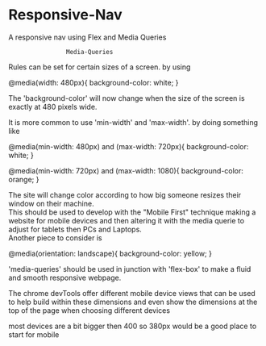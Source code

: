 # Responsive-Nav
A responsive nav using Flex and Media Queries

                    Media-Queries

Rules can be set for certain sizes of a screen.  by using 

@media(width: 480px){
    background-color: white;
}

The 'background-color' will now change when the size of the screen is exactly at 480 pixels wide.  

It is more common to use 'min-width' and 'max-width'. 
by doing something like

@media(min-width: 480px) and (max-width: 720px){
    background-color: white;
}

@media(min-width: 720px) and (max-width: 1080){
    background-color: orange;
}

The site will change color according to how big someone resizes their window on their machine.  
This should be used to develop with the "Mobile First" technique making a website for mobile devices and then altering it with the media querie to adjust for tablets then PCs and Laptops.  
Another piece to consider is 

@media(orientation: landscape){
    background-color: yellow;
}

'media-queries' should be used in junction with 'flex-box' to make a fluid and smooth responsive webpage.

The chrome devTools offer different mobile device views that can be used to help build within these dimensions and even show the dimensions at the top of the page when choosing different devices

most devices are a bit bigger then 400 so 380px would be a good place to start for mobile
